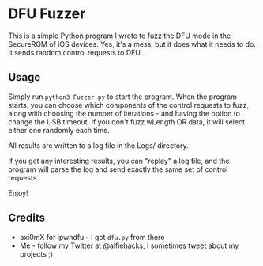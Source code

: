# DFU Fuzzer

This is a simple Python program I wrote to fuzz the DFU mode in the SecureROM of iOS devices.
Yes, it's a mess, but it does what it needs to do. It sends random control requests to DFU.

## Usage

Simply run `python3 Fuzzer.py` to start the program. When the program starts, you can choose which components of the control requests to fuzz, along with choosing the number of iterations - and having the option to change the USB timeout. If you don't fuzz wLength OR data, it will select either one randomly each time.

All results are written to a log file in the Logs/ directory.

If you get any interesting results, you can "replay" a log file, and the program will parse the log and send exactly the same set of control requests.

Enjoy!


## Credits

* axi0mX for ipwndfu - I got `dfu.py` from there
* Me - follow my Twitter at @alfiehacks, I sometimes tweet about my projects ;)
